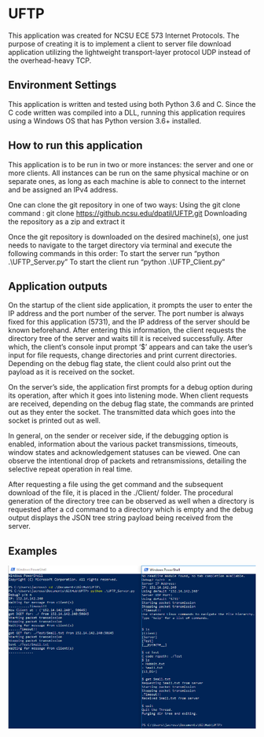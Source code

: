 # UFTP
This application was created for NCSU ECE 573 Internet Protocols.  The purpose of creating it is to implement a client to server file download application utilizing the lightweight transport-layer protocol UDP instead of the overhead-heavy TCP.

## Environment Settings
This application is written and tested using both Python 3.6 and C.  Since the C code written was compiled into a DLL, running this application requires using a Windows OS that has Python version 3.6+ installed.

## How to run this application
This application is to be run in two or more instances: the server and one or more clients.  All instances can be run on the same physical machine or on separate ones, as long as each machine is able to connect to the internet and be assigned an IPv4 address.
 
One can clone the git repository in one of two ways:
Using the git clone command : git clone https://github.ncsu.edu/dpatil/UFTP.git
Downloading the repository as a zip and extract it

Once the git repository is downloaded on the desired machine(s), one just needs to navigate to the target directory via terminal and execute the following commands in this order:
To start the server run “python .\UFTP_Server.py”
To start the client run “python .\UFTP_Client.py”

## Application outputs
On the startup of the client side application, it prompts the user to enter the IP address and the port number of the server. The port number is always fixed for this application (5731), and the IP address of the server should be known beforehand. After entering this information, the client requests the directory tree of the server and waits till it is received successfully. After which, the client’s console input prompt ‘$’ appears and can take the user’s input for file requests, change directories and print current directories. Depending on the debug flag state, the client could also print out the payload as it is received on the socket. 

On the server’s side, the application first prompts for a debug option during its operation, after which it goes into listening mode. When client requests are received, depending on the debug flag state, the commands are printed out as they enter the socket. The transmitted data which goes into the socket is printed out as well.

In general, on the sender or receiver side, if the debugging option is enabled, information about the various packet transmissions, timeouts, window states and acknowledgement statuses can be viewed. One can observe the intentional drop of packets and retransmissions, detailing the selective repeat operation in real time. 

After requesting a file using the get command and the subsequent download of the file, it is placed in the ./Client/ folder. The procedural generation of the directory tree can be observed as well when a directory is requested after a cd command to a directory which is empty and the debug output displays the JSON tree string payload being received from the server.

## Examples
![alt text](Example.PNG?raw=true "Example")
